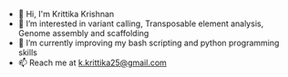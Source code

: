 - 👋 Hi, I'm Krittika Krishnan
- 👀 I’m interested in variant calling, Transposable element analysis, Genome assembly and scaffolding
- 🌱 I’m currently improving my bash scripting and python programming skills
- 📫 Reach me at k.krittika25@gmail.com

<!---
Krittika25/Krittika25 is a ✨ special ✨ repository because its `README.md` (this file) appears on your GitHub profile.
You can click the Preview link to take a look at your changes.
--->
